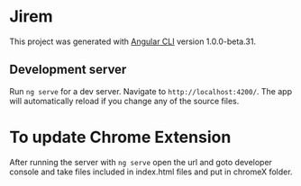 # Jirem

This project was generated with [Angular CLI](https://github.com/angular/angular-cli) version 1.0.0-beta.31.

## Development server
Run `ng serve` for a dev server. Navigate to `http://localhost:4200/`. The app will automatically reload if you change any of the source files.

# To update Chrome Extension
After running the server with `ng serve` open the url and goto developer console and take files included in index.html files and put in chromeX folder.